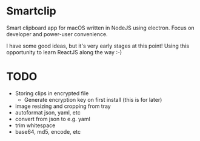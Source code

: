 # Smartclip #

Smart clipboard app for macOS written in NodeJS using electron. Focus on developer and power-user convenience.

I have some good ideas, but it's very early stages at this point! Using this opportunity to learn ReactJS along the way :-)

# TODO #
- Storing clips in encrypted file
    - Generate encryption key on first install (this is for later)
- image resizing and cropping from tray
- autoformat json, yaml, etc
- convert from json to e.g. yaml
- trim whitespace
- base64, md5, encode, etc
